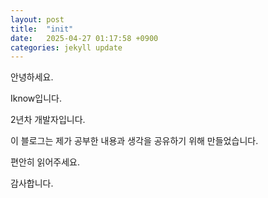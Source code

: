 ```yaml
---
layout: post
title:  "init"
date:   2025-04-27 01:17:58 +0900
categories: jekyll update
---
```


안녕하세요.

Iknow입니다.

2년차 개발자입니다.

이 블로그는 제가 공부한 내용과 생각을 공유하기 위해 만들었습니다.

편안히 읽어주세요.

감사합니다.